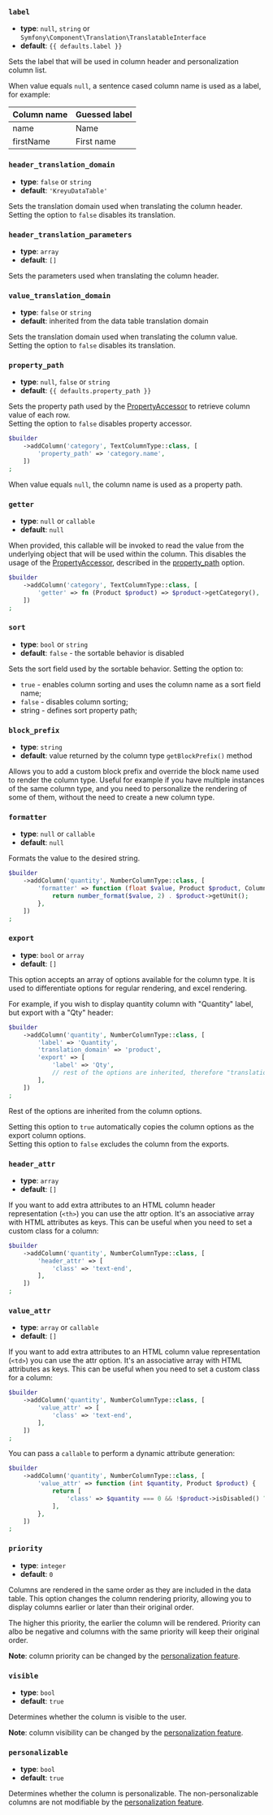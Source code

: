 <script setup>
const props = defineProps({
    defaults: {
        type: Object,
        default: {
            label: 'null',
            property_path: 'null',
        },
    },
    excludedOptions: {
        type: Array,
        default: ['test'],
    },
})
</script>

### `label`

- **type**: `null`, `string` or `Symfony\Component\Translation\TranslatableInterface`
- **default**: `{{ defaults.label }}` 

Sets the label that will be used in column header and personalization column list.

When value equals `null`, a sentence cased column name is used as a label, for example:

| Column name | Guessed label |
|-------------|---------------|
| name        | Name          |
| firstName   | First name    |

### `header_translation_domain`

- **type**: `false` or `string`
- **default**: `'KreyuDataTable'`

Sets the translation domain used when translating the column header.  
Setting the option to `false` disables its translation.

### `header_translation_parameters`

- **type**: `array`
- **default**: `[]`

Sets the parameters used when translating the column header.

### `value_translation_domain`

- **type**: `false` or `string`
- **default**: inherited from the data table translation domain

Sets the translation domain used when translating the column value.  
Setting the option to `false` disables its translation.

### `property_path`

- **type**: `null`, `false` or `string`
- **default**: `{{ defaults.property_path }}`

Sets the property path used by the [PropertyAccessor](https://symfony.com/doc/current/components/property_access.html) to retrieve column value of each row.  
Setting the option to `false` disables property accessor.

```php
$builder
    ->addColumn('category', TextColumnType::class, [
        'property_path' => 'category.name',
    ])
;
```

When value equals `null`, the column name is used as a property path.

### `getter`

- **type**: `null` or `callable`
- **default**: `null`

When provided, this callable will be invoked to read the value from the underlying object that will be used within the column.
This disables the usage of the [PropertyAccessor](https://symfony.com/doc/current/components/property_access.html), described in the [property_path](#property_path) option.

```php
$builder
    ->addColumn('category', TextColumnType::class, [
        'getter' => fn (Product $product) => $product->getCategory(),
    ])
;
```

### `sort`

- **type**: `bool` or `string`
- **default**: `false` - the sortable behavior is disabled

Sets the sort field used by the sortable behavior. Setting the option to:
- `true` - enables column sorting and uses the column name as a sort field name;
- `false` - disables column sorting;
- string - defines sort property path;

### `block_prefix`

- **type**: `string`
- **default**: value returned by the column type `getBlockPrefix()` method

Allows you to add a custom block prefix and override the block name used to render the column type.
Useful for example if you have multiple instances of the same column type, and you need to personalize
the rendering of some of them, without the need to create a new column type.

<span v-if="!excludedOptions.includes('formatter')">

### `formatter`

- **type**: `null` or `callable`
- **default**: `null`

Formats the value to the desired string.

```php
$builder
    ->addColumn('quantity', NumberColumnType::class, [
        'formatter' => function (float $value, Product $product, ColumnInterface $column, array $options) {
            return number_format($value, 2) . $product->getUnit();
        },
    ])
;
```

</span>

### `export`

- **type**: `bool` or `array`
- **default**: `[]`

This option accepts an array of options available for the column type.
It is used to differentiate options for regular rendering, and excel rendering.

For example, if you wish to display quantity column with "Quantity" label, but export with a "Qty" header:

```php
$builder
    ->addColumn('quantity', NumberColumnType::class, [
        'label' => 'Quantity',
        'translation_domain' => 'product',
        'export' => [
            'label' => 'Qty',
            // rest of the options are inherited, therefore "translation_domain" equals "product", etc.
        ],
    ])
;
```

Rest of the options are inherited from the column options.

Setting this option to `true` automatically copies the column options as the export column options.  
Setting this option to `false` excludes the column from the exports.

### `header_attr`

- **type**: `array`
- **default**: `[]`

If you want to add extra attributes to an HTML column header representation (`<th>`) you can use the attr option.
It's an associative array with HTML attributes as keys.
This can be useful when you need to set a custom class for a column:

```php
$builder
    ->addColumn('quantity', NumberColumnType::class, [
        'header_attr' => [
            'class' => 'text-end',
        ],
    ])
;
```

### `value_attr`

- **type**: `array` or `callable`
- **default**: `[]`

If you want to add extra attributes to an HTML column value representation (`<td>`) you can use the attr option.
It's an associative array with HTML attributes as keys.
This can be useful when you need to set a custom class for a column:

```php
$builder
    ->addColumn('quantity', NumberColumnType::class, [
        'value_attr' => [
            'class' => 'text-end',
        ],
    ])
;
```

You can pass a `callable` to perform a dynamic attribute generation:

```php
$builder
    ->addColumn('quantity', NumberColumnType::class, [
        'value_attr' => function (int $quantity, Product $product) {
            return [
                'class' => $quantity === 0 && !$product->isDisabled() ? 'text-danger' : '',
            ],
        },
    ])
;
``` 

### `priority`

- **type**: `integer`
- **default**: `0`

Columns are rendered in the same order as they are included in the data table.
This option changes the column rendering priority, allowing you to display columns earlier or later than their original order.

The higher this priority, the earlier the column will be rendered.
Priority can albo be negative and columns with the same priority will keep their original order.

**Note**: column priority can be changed by the [personalization feature](../../../../docs/features/personalization.md).

### `visible`

- **type**: `bool`
- **default**: `true`

Determines whether the column is visible to the user.

**Note**: column visibility can be changed by the [personalization feature](../../../../docs/features/personalization.md).

### `personalizable`

- **type**: `bool`
- **default**: `true`

Determines whether the column is personalizable.
The non-personalizable columns are not modifiable by the [personalization feature](../../../../docs/features/personalization.md).
